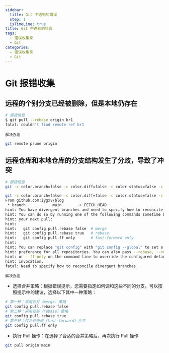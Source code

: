 ```yaml
---
sidebar:
  title: Git 中遇到的错误
  step: 1
  isTimeLine: true
title: Git 中遇到的错误
tags:
  - 错误收集录
  - Git
categories:
  - 错误收集录
  - Git
---
```


# Git 报错收集

## 远程的个别分支已经被删除，但是本地仍存在

```bash
# 报错信息
$ git pull --rebase origin br1
fatal: couldn't find remote ref br1
```

`解决办法`

```bash
git remote prune origin
```

## 远程仓库和本地仓库的分支结构发生了分歧，导致了冲突

```bash
# 报错信息
git -c color.branch=false -c color.diff=false -c color.status=false -c diff.mnemonicprefix=false -c core.quotepath=false -c credential.helper=sourcetree fetch origin

git -c color.branch=false -c color.diff=false -c color.status=false -c diff.mnemonicprefix=false -c core.quotepath=false -c credential.helper=sourcetree pull origin main
From github.com:iygxv/blog
 * branch            main       -> FETCH_HEAD
hint: You have divergent branches and need to specify how to reconcile them.
hint: You can do so by running one of the following commands sometime before
hint: your next pull:
hint:
hint:   git config pull.rebase false  # merge
hint:   git config pull.rebase true   # rebase
hint:   git config pull.ff only       # fast-forward only
hint:
hint: You can replace "git config" with "git config --global" to set a default
hint: preference for all repositories. You can also pass --rebase, --no-rebase,
hint: or --ff-only on the command line to override the configured default per
hint: invocation.
fatal: Need to specify how to reconcile divergent branches.
```

`解决办法`

- 选择合并策略：根据错误提示，您需要指定如何调和这些不同的分支。可以按照提示中的建议，选择以下其中一种策略：

```bash
# 第一种：采用合并（merge）策略
git config pull.rebase false
# 第二种：采用变基（rebase）策略
git config pull.rebase true
# 第三种：仅允许快进（fast-forward）合并
git config pull.ff only
```

- 执行 Pull 操作：在选择了合适的合并策略后，再次执行 Pull 操作

```bash
git pull origin main
```